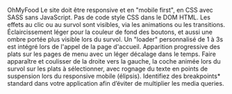OhMyFood
Le site doit être responsive et en "mobile first", en CSS avec SASS sans JavaScript.
Pas de code style CSS dans le DOM HTML.
Les effets au clic ou au survol sont visibles, via les animations ou les transitions.
Éclaircissement léger pour la couleur de fond des boutons, et aussi une ombre portée plus visible lors du survol.
Un "loader" personnalisé de 1 à 3s est intégré lors de l'appel de la page d'accueil.
Apparition progressive des plats sur les pages de menu avec un léger décalage dans le temps.
Faire apparaître et coulisser de la droite vers la gauche, la coche animée lors du survol sur les plats à sélectionner, avec rognage du texte en points de suspension lors du responsive mobile (élipsis).
Identifiez des breakpoints* standard dans votre application afin d’éviter de multiplier les media queries.
